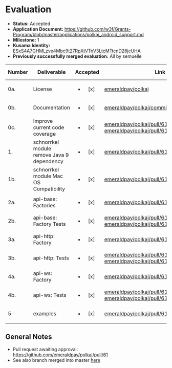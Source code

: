 # Evaluation

- **Status:** Accepted
- **Application Document:**  https://github.com/w3f/Grants-Program/blob/master/applications/polkaj_android_support.md
- **Milestone:** 1
- **Kusama Identity:** [ESxS4A7GHMLzve4Mbc9t27RpXtVTnV3LtcMTtcnD26jcUHA](https://polkascan.io/pre/kusama/account/ESxS4A7GHMLzve4Mbc9t27RpXtVTnV3LtcMTtcnD26jcUHA)
- **Previously successfully merged evaluation:** All by semuelle

| Number | Deliverable | Accepted | Link | Evaluation Notes |
| ------ | ----------- | :------: | ---- |----------------- |
| 0a. | License | <ul><li>[x] </li></ul> | [emeraldpay/polkaj](https://github.com/emeraldpay/polkaj/blob/705ece128edfa44b598e2a14de65aaae5b393f07/LICENSE) | Apache 2.0  |
| 0b. | Documentation | <ul><li>[x] </li></ul> | [emeraldpay/polkaj/commit/a1e7e93](https://github.com/emeraldpay/polkaj/commit/a1e7e93a6ea44ba2ac69d8b4cb643a79c35c5776) | — |
| 0c. | Improve current code coverage | <ul><li>[x] </li></ul> | [emeraldpay/polkaj/pull/61/commits/ebaba1c](https://github.com/emeraldpay/polkaj/pull/61/commits/ebaba1c914f065737c486225b0895fe3bb4b2458), [emeraldpay/polkaj/pull/61/commits/73ea779](https://github.com/emeraldpay/polkaj/pull/61/commits/73ea7791e4573a47a2a0afa0154baa827228920f) | — |
| 1.  | schnorrkel module remove Java 9 dependency | <ul><li>[x] </li></ul> | [emeraldpay/polkaj/pull/61/commits/715f2de](https://github.com/emeraldpay/polkaj/pull/61/commits/715f2de9de279a43e4577e714c452c8240e284d8) | —
| 1b. | schnorrkel module Mac OS Compatibility | <ul><li>[x] </li></ul> | [emeraldpay/polkaj/pull/61/commits/715f2de](https://github.com/emeraldpay/polkaj/pull/61/commits/715f2de9de279a43e4577e714c452c8240e284d8) | —
| 2a. | api-base: Factories | <ul><li>[x] </li></ul> | [emeraldpay/polkaj/pull/61/commits/73ea779](https://github.com/emeraldpay/polkaj/pull/61/commits/73ea7791e4573a47a2a0afa0154baa827228920f) | — |  
| 2b. | api-base: Factory Tests | <ul><li>[x] </li></ul> | [emeraldpay/polkaj/pull/61/commits/73ea779](https://github.com/emeraldpay/polkaj/pull/61/commits/73ea7791e4573a47a2a0afa0154baa827228920f), [emeraldpay/polkaj/pull/61/commits/6227494](https://github.com/emeraldpay/polkaj/pull/61/commits/62274942d14b9d42c847986ee4c57a2e536863b3) | — |  
| 3a. | api-http: Factory | <ul><li>[x] </li></ul> | [emeraldpay/polkaj/pull/61/commits/73ea779](https://github.com/emeraldpay/polkaj/pull/61/commits/73ea7791e4573a47a2a0afa0154baa827228920f) | — |  
| 3b. | api-http: Tests | <ul><li>[x] </li></ul> | [emeraldpay/polkaj/pull/61/commits/73ea779](https://github.com/emeraldpay/polkaj/pull/61/commits/73ea7791e4573a47a2a0afa0154baa827228920f), [emeraldpay/polkaj/pull/61/commits/6227494](https://github.com/emeraldpay/polkaj/pull/61/commits/62274942d14b9d42c847986ee4c57a2e536863b3) | — |  
| 4a. | api-ws: Factory | <ul><li>[x] </li></ul> | [emeraldpay/polkaj/pull/61/commits/73ea779](https://github.com/emeraldpay/polkaj/pull/61/commits/73ea7791e4573a47a2a0afa0154baa827228920f) | — |  
| 4b. | api-ws: Tests | <ul><li>[x] </li></ul> | [emeraldpay/polkaj/pull/61/commits/73ea779](https://github.com/emeraldpay/polkaj/pull/61/commits/73ea7791e4573a47a2a0afa0154baa827228920f), [emeraldpay/polkaj/pull/61/commits/6227494](https://github.com/emeraldpay/polkaj/pull/61/commits/62274942d14b9d42c847986ee4c57a2e536863b3) | — |
| 5   | examples | <ul><li>[x] </li></ul> | [emeraldpay/polkaj/pull/61/commits/373e94f](https://github.com/emeraldpay/polkaj/pull/61/commits/373e94fad26bc1d9d44a85d50748d183a3f0bb05) | — |


## General Notes

- Pull request awaiting approval: https://github.com/emeraldpay/polkaj/pull/61
- See also branch merged into master [here](https://github.com/semuelle/polkaj/pull/1/checks)
